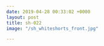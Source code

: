 ```yaml
---
date: 2019-04-28 00:33:02 +0000
layout: post
title: sh-022
image: "/sh_whiteshorts_front.jpg"

---
```

